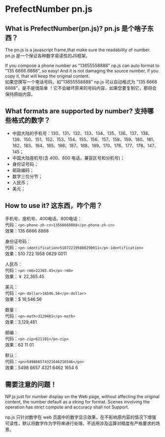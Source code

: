 # PrefectNumber pn.js
## What is PrefectNumber(pn.js)?   pn.js 是个啥子东西？  

The pn.js is a javascript frame,that make sure the readability of number.  
pn.js 是一个保证各种数字易读性的JS框架。  


If you compose a phone number as "13655558888" np.js can auto format to "135 6666 8888", so easy! And it is not damaging the source number, if you copy it, that will keep the original content.  
如果您撰写一个电话号码，如"13655558888" np.js 可以自动格式为 "135 6666 8888"，是不是很简单 ！它不会破坏原来的号码内容，如果您要复制它，那将会保持原始内容。  



## What formats are supported by number?    支持哪些格式的数字？

- 中国大陆的手机号：130、131、132、133、134、135、136、137、138、139、150、151、152、153、154、155、156、157、158、159、180、181、182、183、184、185、186、187、188、189、170、176、177、178、147、145；  
- 中国大陆座机号(含 400、800 电话，兼容区号和分机号)；  
- 身份证号码；
- 邮政编码；
- 数字三位分节；
- 人民币；
- 美元；

## How to use it?   这东西，咋个用？  

手机号、座机号、400电话、800电话：  
代码：` <pn-phone-zh-cn>13566668888</pn-phone-zh-cn> `  
效果：135 6666 8888

身份证号码：  
代码：` <pn-identification>510722195808290011</pn-identification> `  
效果：510 722 1958 0829 0011  

人民币：  
代码：` <pn-rmb>22365.45</pn-rmb> `  
效果：￥ 22,365.45  


美元：  
代码：` <pn-dollar>16546.56</pn-dollar> `  
效果：$ 16,546.56  

数量：  
代码：` <pn-math>3129481</pn-math> `  
效果：3,129,481  

邮编：  
代码：` <pn-zip>621101</pn-zip> `  
效果：62 11 01  

默认：  
代码：` <pn>549866574321646216546</pn> `  
效果：5498 6657 4321 6462 1654 6  

## 需要注意的问题！
NP.js just for number display on the Web page, without affecting the original content, the number default as a string for format. Scenes involving the operation has strict compute and accuracy shall not Support.  

np.js 只针对数字在 web 页面中的数字显示效果，在不影响原内容的情况下增强可读性，默认将数字作为字符串进行处理。不适用涉及运算对精度有严格要求的场景。





